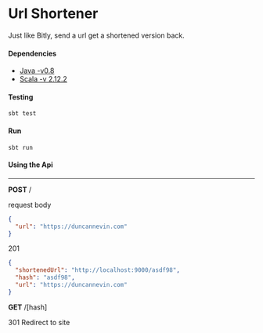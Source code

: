 # Url Shortener

Just like Bitly, send a url get a shortened version back.

#### Dependencies
- [Java -v0.8](https://java.com/en/download/) 
- [Scala -v 2.12.2](https://www.scala-lang.org/download/)

#### Testing

```
sbt test
```

#### Run

```
sbt run 
```

#### Using the Api

---

**POST** /

request body
```json
{
  "url": "https://duncannevin.com"
}
```

201 
```json
{
  "shortenedUrl": "http://localhost:9000/asdf98",
  "hash": "asdf98",
  "url": "https://duncannevin.com"
}
```

**GET** /[hash]

301 Redirect to site
